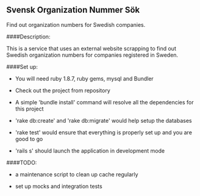 Svensk Organization Nummer Sök
------------------------------


Find out organization numbers for Swedish companies. 



####Description:


This is a service that uses an external website scrapping to find out Swedish organization numbers for companies registered in Sweden.
 




####Set up:


- You will need ruby 1.8.7, ruby gems, mysql and Bundler

- Check out the project from repository

- A simple 'bundle install' command will resolve all the dependencies for this project

- 'rake db:create' and 'rake db:migrate' would help setup the databases

- 'rake test' would ensure that everything is properly set up and you are good to go

- 'rails s' should launch the application in development mode





####TODO:

- a maintenance script to clean up cache regularly	

- set up mocks and integration tests
